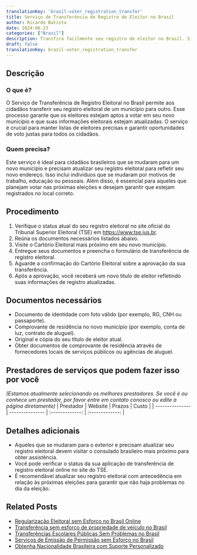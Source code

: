 ```yaml
---
translationKey: 'brazil-voter_registration_transfer'
title: Serviço de Transferência de Registro de Eleitor no Brasil
author: Ricardo Batista
date: 2024-06-23
categories: ["Brazil"]
description: Transfira facilmente seu registro de eleitor no Brasil. Siga nossos passos simples e obtenha os documentos necessários para garantir que você está apto a votar.
draft: false
translationKey: brazil-voter_registration_transfer
---
```


## Descrição
### O que é?
O Serviço de Transferência de Registro Eleitoral no Brasil permite aos cidadãos transferir seu registro eleitoral de um município para outro. Esse processo garante que os eleitores estejam aptos a votar em seu novo município e que suas informações eleitorais estejam atualizadas. O serviço é crucial para manter listas de eleitores precisas e garantir oportunidades de voto justas para todos os cidadãos.

### Quem precisa?
Este serviço é ideal para cidadãos brasileiros que se mudaram para um novo município e precisam atualizar seu registro eleitoral para refletir seu novo endereço. Isso inclui indivíduos que se mudaram por motivos de trabalho, educação ou pessoais. Além disso, é essencial para aqueles que planejam votar nas próximas eleições e desejam garantir que estejam registrados no local correto.

## Procedimento

1. Verifique o status atual do seu registro eleitoral no site oficial do Tribunal Superior Eleitoral (TSE) em https://www.tse.jus.br.
2. Reúna os documentos necessários listados abaixo.
3. Visite o Cartório Eleitoral mais próximo em seu novo município.
4. Entregue seus documentos e preencha o formulário de transferência de registro eleitoral.
5. Aguarde a confirmação do Cartório Eleitoral sobre a aprovação da sua transferência.
6. Após a aprovação, você receberá um novo título de eleitor refletindo suas informações de registro atualizadas.

## Documentos necessários

- Documento de identidade com foto válido (por exemplo, RG, CNH ou passaporte).
- Comprovante de residência no novo município (por exemplo, conta de luz, contrato de aluguel).
- Original e cópia do seu título de eleitor atual.
- Obter documentos de comprovante de residência através de fornecedores locais de serviços públicos ou agências de aluguel.

## Prestadores de serviços que podem fazer isso por você
_(Estamos atualmente selecionando os melhores prestadores. Se você é ou conhece um prestador, por favor entre em contato conosco ou edite a página diretamente)_
| Prestador       |     Website     |     Prazos     |       Custo      |
| --------------- | --------------- |  :-------------: | :-------------: |

## Detalhes adicionais

- Aqueles que se mudaram para o exterior e precisam atualizar seu registro eleitoral devem visitar o consulado brasileiro mais próximo para obter assistência.
- Você pode verificar o status da sua aplicação de transferência de registro eleitoral online no site do TSE.
- É recomendável atualizar seu registro eleitoral com antecedência em relação às próximas eleições para garantir que não haja problemas no dia da eleição.
## Related Posts

- [Regularização Eleitoral sem Esforço no Brasil Online](https://tramitit.com/portuguese/guides/brazil/regularização_eleitoral/)
- [Transferência sem esforço de propriedade de veículo no Brasil](https://tramitit.com/portuguese/guides/brazil/transferência_de_veículo/)
- [Transferências Escolares Públicas Sem Problemas no Brasil](https://tramitit.com/portuguese/guides/brazil/transferência_de_escola_pública/)
- [Serviços de Emissão de Permissão sem Esforço no Brasil](https://tramitit.com/portuguese/guides/brazil/emissão_de_alvará/)
- [Obtenha Nacionalidade Brasileira com Suporte Personalizado](https://tramitit.com/portuguese/guides/brazil/solicitação_de_nacionalidade/)